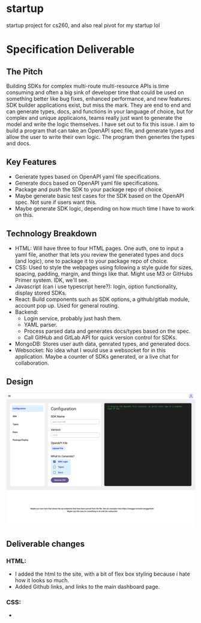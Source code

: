 # startup
startup project for cs260, and also real pivot for my startup lol

# Specification Deliverable

## The Pitch

Building SDKs for complex multi-route multi-resource APIs is time consuming and often a big sink of developer time that could be used on something better like bug fixes, enhanced performance, and new features. 
SDK builder applications exist, but miss the mark. They are end to end and can generate types, docs, and functions in your language of choice, but for complex and unique applicaions, teams really just want to generate the model and write the logic themselves. I have set out to fix this issue.
I aim to build a program that can take an OpenAPI spec file, and generate types and allow the user to write their own logic. The program then genertes the types and docs.

## Key Features

- Generate types based on OpenAPI yaml file specifications.
- Generate docs based on OpenAPI yaml file specifications.
- Package and push the SDK to your package repo of choice.
- Maybe generate basic test cases for the SDK based on the OpenAPI spec. Not sure if users want this.
- Maybe generate SDK logic, depending on how much time I have to work on this.

## Technology Breakdown

- HTML: Will have three to four HTML pages. One auth, one to input a yaml file, another that lets you review the generated types and docs (and logic), one to package it to your package repo of choice.
- CSS: Used to style the webpages using folowing a style guide for sizes, spacing, padding, margin, and things like that. Might use M3 or GitHubs Primer system. IDK, we'll see.
- Javascript (can i use typescript here?): login, option functionality, display stored SDKs.
- React: Build components such as SDK options, a github/gitlab module, account pop up. Used for general routing.
- Backend: 
    - Login service, probably just hash them.
    - YAML parser.
    - Process parsed data and generates docs/types based on the spec.
    - Call GitHub and GitLab API for quick version control for SDKs.
- MongoDB: Stores user auth data, genrated types, and generated docs.
- Websocket: No idea what I would use a websocket for in this application. Maybe a counter of SDKs generated, or a live chat for collaboration.


## Design

![mock-design](design/startup_dashboard.png)


## Deliverable changes

### HTML:

- I added the html to the site, with a bit of flex box styling because i hate how it looks so much.
- Added Github links, and links to the main dashboard page.

### CSS:

- 